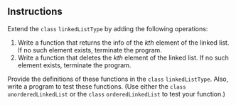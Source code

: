 ## Instructions ##
Extend the `class` `linkedListType` by adding the following operations:

1. Write a function that returns the info of the *kth* element of the linked list. If no such element exists, terminate the program.
2. Write a function that deletes the *kth* element of the linked list. If no such element exists, terminate the program.

Provide the definitions of these functions in the `class` `linkedListType`. Also, write a program to test these functions. (Use either the `class` `unorderedLinkedList` or the `class` `orderedLinkedList` to test your function.)
